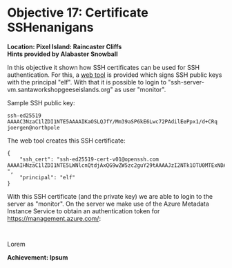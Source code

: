 # Objective 17: Certificate SSHenanigans
**Location: Pixel Island: Raincaster Cliffs**  
**Hints provided by Alabaster Snowball**

In this objective it shown how SSH certificates can be used for SSH authentication. For this, a [web tool](https://northpole-ssh-certs-fa.azurewebsites.net/api/create-cert?code=candy-cane-twirl) is provided which signs SSH public keys with the principal "elf". With that it is possible to login to "ssh-server-vm.santaworkshopgeeseislands.org" as user "monitor".

Sample SSH public key:
```
ssh-ed25519 AAAAC3NzaC1lZDI1NTE5AAAAIKaOSLQJfY/Mm39aSP6kE6Lwc72PAdilEePpx1/d+CRq joergen@northpole
```

The web tool creates this SSH certificate:
```
{  
    "ssh_cert": "ssh-ed25519-cert-v01@openssh.com AAAAIHNzaC1lZDI1NTE5LWNlcnQtdjAxQG9wZW5zc2guY29tAAAAJzI2NTk1OTU0MTExNDA5MTQ0NTQ4ODkzMzI0NDAyMTg3NTU3NTk4NgAAACCmjki0CX2PzJt/Wkj+pBOi8HO9jwHYpRHj6cdf3fgkagAAAAAAAAABAAAAAQAAACQ0ZDM0NTUyNS1mZjhmLTQxMDQtYTFhZC0zMTY5OGE2NzMwM2IAAAAHAAAAA2VsZgAAAABlfyIgAAAAAGWkDUwAAAAAAAAAEgAAAApwZXJtaXQtcHR5AAAAAAAAAAAAAAAzAAAAC3NzaC1lZDI1NTE5AAAAIGk2GNMCmJkXPJHHRQH9+TM4CRrsq/7BL0wp+P6rCIWHAAAAUwAAAAtzc2gtZWQyNTUxOQAAAEDucQgqYMjbxues0AgmihmkshWGsp3lbhClI6+ahoQJYpbef6kWeON7rXiUbGe5ctmFTuVqjRV3I2p2NOX1IykH ",  
    "principal": "elf"  
}
```

With this SSH certificate (and the private key) we are able to login to the server as "monitor".
On the server we make use of the Azure Metadata Instance Service to obtain an authentication token for https://management.azure.com/:
```

```

```
```



Lorem

**Achievement: Ipsum**
<!--stackedit_data:
eyJoaXN0b3J5IjpbLTEyNzYwOTcxNzgsLTIwMTAxOTI2M119
-->